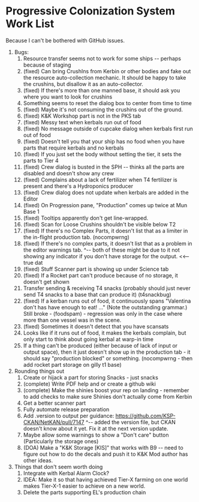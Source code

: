 # Progressive Colonization System Work List

Because I can't be bothered with GitHub issues.

1. Bugs:
   1.  Resource transfer seems not to work for some ships -- perhaps because of staging
   2.  (fixed) Can bring CrushIns from Kerbin or other bodies and fake out the resource auto-collection mechanic.  It should be happy
       to take the crushins, but disallow it as an auto-collector.
   3.  (fixed) If there's more than one manned base, it should ask you where you want to look for crushins
   4.  Something seems to reset the dialog box to center from time to time
   5.  (fixed) Maybe it's not consuming the crushins out of the ground.
   6.  (fixed) K&K Workshop part is not in the PKS tab
   7.  (fixed) Messy text when kerbals run out of food
   8.  (fixed) No message outside of cupcake dialog when kerbals first run out of food
   9.  (fixed) Doesn't tell you that your ship has no food when you have parts that require kerbals and no kerbals
   10. (fixed) If you just set the body without setting the tier, it sets the parts to Tier 4
   11. (fixed) Crew dialog is busted in the SPH -- thinks all the parts are disabled and doesn't show any crew
   12. (fixed) Complains about a lack of fertilizer when T4 fertilizer is present and there's a Hydroponics producer
   13. (fixed) Crew dialog does not update when kerbals are added in the Editor
   14. (fixed) On Progression pane, "Production" comes up twice at Mun Base 1
   15. (fixed) Tooltips apparently don't get line-wrapped.
   16. (fixed) Scan for Loose Crushins shouldn't be visible below T2
   17. (fixed) If there's no Complex Parts, it doesn't list that as a limiter in the in-flight production tab. (nocompwrng)
   18. (fixed) If there's no complex parts, it doesn't list that as a problem in the editor warnings tab.
       ^-- both of these might be due to it not showing any indicator if you don't have storage for the output. <<-- true dat
   19. (fixed) Stuff Scanner part is showing up under Science tab
   20. (fixed) If a Rocket part can't produce because of no storage, it doesn't get shown
   21. Transfer sending & receiving T4 snacks  (probably should just never send T4 snacks to a base that
       can produce it) (t4snackbug)
   22. (fixed) If a kerban runs out of food, it continuously spans "Valentina don't has have enough to eat!  ..."
       (Note the outstanding grammar.)  Still broke - (foodspam) - regression was only in the case where more than
       one vessel was in the scene.
   23. (fixed) Sometimes it doesn't detect that you have scansats
   24. Looks like if it runs out of food, it makes the kerbals complain, but only start to think about going kerbal
       at warp-in time
   25. If a thing can't be produced (either because of lack of input or output space), then it just doesn't show up
       in the production tab - it should say "production blocked" or something. (nocompwrng - then add rocket part
       storage on gilly t1 base)
2. Rounding things out
   1.  Create or hijack a part for storing Snacks - just snacks
   2.  (complete) Write PDF help and or create a github wiki
   3.  (complete) Make the shinies boost your rep on landing - remember to add checks to make sure Shinies don't actually come from Kerbin
   4.  Get a better scanner part
   5.  Fully automate release preparation
   6.  Add .version to output per guidance: https://github.com/KSP-CKAN/NetKAN/pull/7147
       ^-- added the version file, but CKAN doesn't know about it yet.  Fix it at the next version update.
   7.  Maybe allow some warnings to show a "Don't care" button (Particularly the storage ones)
   8.  (DOA) Make a "K&K Storage [KIS]" that works with B9 -- need to figure out how to do the decals and push it to K&K
       Mod author has other ideas.
3. Things that don't seem worth doing
   1.  Integrate with Kerbal Alarm Clock?
   2.  IDEA: Make it so that having achieved Tier-X farming on one world makes Tier-X-1 easier to achieve on a new world.
   3.  Delete the parts supporting EL's production chain
     
